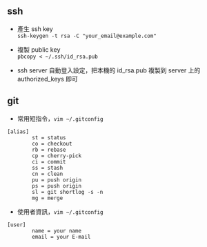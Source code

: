 ## ssh
* 產生 ssh key  
`ssh-keygen -t rsa -C "your_email@example.com"`

* 複製 public key  
`pbcopy < ~/.ssh/id_rsa.pub`

* ssh server 自動登入設定，把本機的 id_rsa.pub 複製到 server 上的 authorized_keys 即可


## git

* 常用短指令，`vim ~/.gitconfig`

```
[alias]
        st = status
        co = checkout
        rb = rebase
        cp = cherry-pick
        ci = commit
        ss = stash
        cn = clean
        pu = push origin
        ps = push origin
        sl = git shortlog -s -n
        mg = merge
```
* 使用者資訊，`vim ~/.gitconfig`

```
[user]
        name = your name
        email = your E-mail
```
